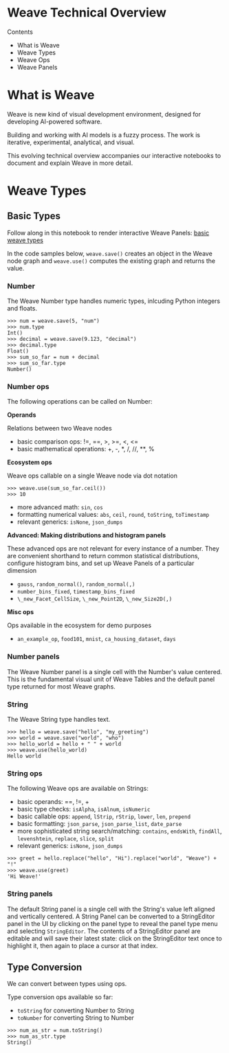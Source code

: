 # Weave Technical Overview

Contents

- What is Weave
- Weave Types
- Weave Ops
- Weave Panels


# What is Weave

Weave is new kind of visual development environment, designed for developing AI-powered software.

Building and working with AI models is a fuzzy process. The work is iterative, experimental, analytical, and visual.

This evolving technical overview accompanies our interactive notebooks to document and explain Weave in more detail.


# Weave Types

## Basic Types

Follow along in this notebook to render interactive Weave Panels: [basic weave types](../examples/experimental/skip_test/basic_weave_types.ipynb)

In the code samples below, `weave.save()` creates an object in the Weave node graph and `weave.use()` computes the existing graph and returns the value.

### Number

The Weave Number type handles numeric types, inlcuding Python integers and floats. 

```
>>> num = weave.save(5, "num")
>>> num.type
Int()
>>> decimal = weave.save(9.123, "decimal")
>>> decimal.type
Float()
>>> sum_so_far = num + decimal
>>> sum_so_far.type
Number()
```

### Number ops

The following operations can be called on Number:

**Operands**

Relations between two Weave nodes

- basic comparison ops: !=, ==, >, >=, <, <=
- basic mathematical operations: +, -, \*, /, //, \*\*, %

**Ecosystem ops**

Weave ops callable on a single Weave node via dot notation

```
>>> weave.use(sum_so_far.ceil())
>>> 10
```

* more advanced math: `sin`, `cos`
* formatting numerical values: `abs`, `ceil`, `round`, `toString`, `toTimestamp`
* relevant generics: `isNone`, `json_dumps`

**Advanced: Making distributions and histogram panels**

These advanced ops are not relevant for every instance of a number. They are convenient shorthand to return common
statistical distributions, configure histogram bins, and set up Weave Panels of a particular dimension

* `gauss`, `random_normal()`, `random_normal(,)`
* `number_bins_fixed`, `timestamp_bins_fixed`
* `\_new_Facet_CellSize`, `\_new_Point2D`, `\_new_Size2D(,)`

**Misc ops**

Ops available in the ecosystem for demo purposes
* `an_example_op`, `food101`, `mnist`, `ca_housing_dataset`, `days`

### Number panels

The Weave Number panel is a single cell with the Number's value centered. This is the fundamental visual unit of Weave Tables and the default
panel type returned for most Weave graphs.

### String

The Weave String type handles text.

```
>>> hello = weave.save("hello", "my_greeting")
>>> world = weave.save("world", "who")
>>> hello_world = hello + " " + world
>>> weave.use(hello_world)
Hello world
```

### String ops

The following Weave ops are available on Strings:

* basic operands: ==, !=, +
* basic type checks: `isAlpha`, `isAlnum`, `isNumeric`
* basic callable ops: `append`, `lStrip`, `rStrip`, `lower`, `len`, `prepend`
* basic formatting:  `json_parse`, `json_parse_list`, `date_parse`
* more sophisticated string search/matching: `contains`, `endsWith`, `findAll`, `levenshtein`, `replace`, `slice`, `split`
* relevant generics: `isNone`, `json_dumps`

```
>>> greet = hello.replace("hello", "Hi").replace("world", "Weave") + "!"
>>> weave.use(greet)
'Hi Weave!'
```

### String panels

The default String panel is a single cell with the String's value left aligned and vertically centered. A String Panel can be converted to a
StringEditor panel in the UI by clicking on the panel type to reveal the panel type menu and selecting `StringEditor`. The contents of a 
StringEditor panel are editable and will save their latest state: click on the StringEditor text once to highlight it, then again to place a cursor
at that index.

## Type Conversion

We can convert between types using ops.

Type conversion ops available so far:

* `toString` for converting Number to String
* `toNumber` for converting String to Number

```
>>> num_as_str = num.toString()
>>> num_as_str.type
String()
```
